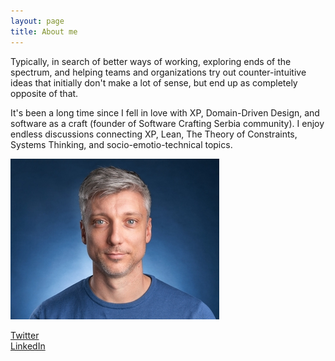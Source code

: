 ```yaml
---
layout: page
title: About me 
---
```


Typically, in search of better ways of working, exploring ends of the spectrum, and helping teams and organizations try out counter-intuitive ideas that initially don't make a lot of sense, but end up as completely opposite of that.  

It's been a long time since I fell in love with XP, Domain-Driven Design, and software as a craft (founder of Software Crafting Serbia community).
I enjoy endless discussions connecting XP, Lean, The Theory of Constraints, Systems Thinking, and socio-emotio-technical topics.
  
![](/assets/images/profile_resized.jpg)
  
[Twitter](http://www.twitter.com/d_stepanovic)  
[LinkedIn](http://www.linkedin.com/in/dstepanovic)
